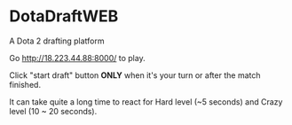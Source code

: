 # DotaDraftWEB
A Dota 2 drafting platform

Go http://18.223.44.88:8000/ to play.

Click "start draft" button **ONLY** when it's your turn or after the match finished.

It can take quite a long time to react for Hard level (~5 seconds) and Crazy level (10 ~ 20 seconds). 
